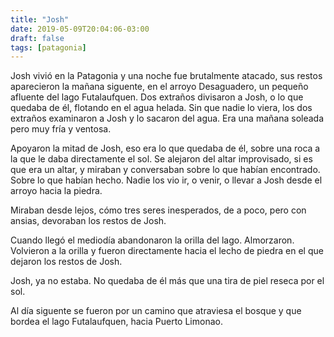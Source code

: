 ```yaml
---
title: "Josh"
date: 2019-05-09T20:04:06-03:00
draft: false
tags: [patagonia]
---
```

Josh vivió en la Patagonia y una noche fue brutalmente atacado, sus restos aparecieron la mañana siguente, en el arroyo Desaguadero, un pequeño afluente del lago Futalaufquen.
Dos extraños divisaron a Josh, o lo que quedaba de él, flotando en el agua helada. Sin que nadie lo viera, los dos extraños examinaron a Josh y lo sacaron del agua. Era una mañana soleada pero muy fría y ventosa.

Apoyaron la mitad de Josh, eso era lo que quedaba de él, sobre una roca a la que le daba directamente el sol. Se alejaron del altar improvisado, si es que era un altar, y miraban y conversaban sobre lo que habían encontrado. Sobre lo que habían hecho. Nadie los vio ir, o venir, o llevar a Josh desde el arroyo hacia la piedra.

Miraban desde lejos, cómo tres seres inesperados, de a poco, pero con ansias, devoraban los restos de Josh.

Cuando llegó el mediodía abandonaron la orilla del lago. Almorzaron. Volvieron a la orilla y fueron directamente hacia el lecho de piedra en el que dejaron los restos de Josh.

Josh, ya no estaba. No quedaba de él más que una tira de piel reseca por el sol.

Al día siguente se fueron por un camino que atraviesa el bosque y que bordea el lago Futalaufquen, hacia Puerto Limonao.

